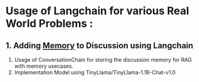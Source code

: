 # Usage of Langchain for various Real World Problems : 

## 1. Adding [Memory]([url](https://github.com/HSaurabh0919/CTransformers/blob/main/LangChain/Memory.ipynb)https://github.com/HSaurabh0919/CTransformers/blob/main/LangChain/Memory.ipynb) to Discussion using Langchain

1. Usage of ConversationChain for storing the discussion memory for RAG with memory usecases.
2. Implementation Model using TinyLlama/TinyLlama-1.1B-Chat-v1.0
